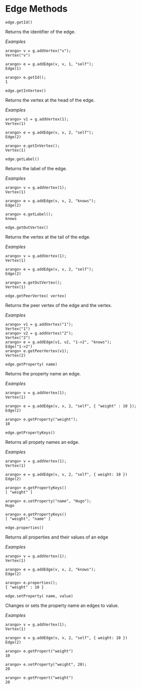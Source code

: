 <a name="edge_methods"></a>
# Edge Methods

`edge.getId()`

Returns the identifier of the edge.

*Examples*

	arango> v = g.addVertex("v");
	Vertex("v")
	
	arango> e = g.addEdge(v, v, 1, "self");
	Edge(1)
	
	arango> e.getId();
	1

`edge.getInVertex()`

Returns the vertex at the head of the edge.

*Examples*

	arango> v1 = g.addVertex(1);
	Vertex(1)
	
	arango> e = g.addEdge(v, v, 2, "self");
	Edge(2)
	
	arango> e.getInVertex();
	Vertex(1)

`edge.getLabel()`

Returns the label of the edge.

*Examples*

	arango> v = g.addVertex(1);
	Vertex(1)
	
	arango> e = g.addEdge(v, v, 2, "knows");
	Edge(2)
	
	arango> e.getLabel();
	knows

`edge.getOutVertex()`

Returns the vertex at the tail of the edge.

*Examples*

	arango> v = g.addVertex(1);
	Vertex(1)
	
	arango> e = g.addEdge(v, v, 2, "self");
	Edge(2)
	
	arango> e.getOutVertex();
	Vertex(1)

`edge.getPeerVertex( vertex)`

Returns the peer vertex of the edge and the vertex.

*Examples*

	arango> v1 = g.addVertex("1");
	Vertex("1")
	arango> v2 = g.addVertex("2");
	Vertex("2")
	arango> e = g.addEdge(v1, v2, "1->2", "knows");
	Edge("1->2")
	arango> e.getPeerVertex(v1);
	Vertex(2)

`edge.getProperty( name)`

Returns the property name an edge.

*Examples*

	arango> v = g.addVertex(1);
	Vertex(1)
	
	arango> e = g.addEdge(v, v, 2, "self", { "weight" : 10 });
	Edge(2)
	
	arango> e.getProperty("weight");
	10

`edge.getPropertyKeys()`

Returns all propety names an edge.

*Examples*

	arango> v = g.addVertex(1);
	Vertex(1)
	
	arango> e = g.addEdge(v, v, 2, "self", { weight: 10 })
	Edge(2)
	
	arango> e.getPropertyKeys()
	[ "weight" ]
	
	arango> e.setProperty("name", "Hugo");
	Hugo
	
	arango> e.getPropertyKeys()
	[ "weight", "name" ]

`edge.properties()`

Returns all properties and their values of an edge

*Examples*

	arango> v = g.addVertex(1);
	Vertex(1)
	
	arango> e = g.addEdge(v, v, 2, "knows");
	Edge(2)
	
	arango> e.properties();
	{ "weight" : 10 }

`edge.setProperty( name, value)`

Changes or sets the property name an edges to value.

*Examples*

	arango> v = g.addVertex(1);
	Vertex(1)
	
	arango> e = g.addEdge(v, v, 2, "self", { weight: 10 })
	Edge(2)
	
	arango> e.getPropert("weight")
	10
	
	arango> e.setProperty("weight", 20);
	20
	
	arango> e.getPropert("weight")
	20


<!--
@anchor JSModuleGraphEdgeGetId
@copydetails JSF_Edge_prototype_getId

@CLEARPAGE
@anchor JSModuleGraphEdgeGetInVertex
@copydetails JSF_Edge_prototype_getInVertex

@CLEARPAGE
@anchor JSModuleGraphEdgeGetLabel
@copydetails JSF_Edge_prototype_getLabel

@CLEARPAGE
@anchor JSModuleGraphEdgeGetOutVertex
@copydetails JSF_Edge_prototype_getOutVertex

@CLEARPAGE
@anchor JSModuleGraphEdgeGetPeerVertex
@copydetails JSF_Edge_prototype_getPeerVertex

@CLEARPAGE
@anchor JSModuleGraphEdgeGetProperty
@copydetails JSF_Edge_prototype_getProperty

@CLEARPAGE
@anchor JSModuleGraphEdgeGetPropertyKeys
@copydetails JSF_Edge_prototype_getPropertyKeys

@CLEARPAGE
@anchor JSModuleGraphEdgeProperties
@copydetails JSF_Edge_prototype_properties

@CLEARPAGE
@anchor JSModuleGraphEdgeSetProperty
@copydetails JSF_Edge_prototype_setProperty

@BNAVIGATE_JSModuleGraph
-->